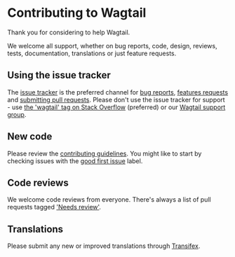 # Contributing to Wagtail

Thank you for considering to help Wagtail.

We welcome all support, whether on bug reports, code, design, reviews, tests, 
documentation, translations or just feature requests.

## Using the issue tracker

The [issue tracker](https://github.com/wagtail/wagtail/issues) is
the preferred channel for [bug reports](#bugs), [features requests](#features)
and [submitting pull requests](#pull-requests). Please don't use the issue tracker
for support - use [the 'wagtail' tag on Stack Overflow](https://stackoverflow.com/questions/tagged/wagtail) (preferred) or our [Wagtail support group](https://groups.google.com/forum/#!forum/wagtail).

## New code

Please review the 
[contributing guidelines](https://docs.wagtail.io/en/latest/contributing/index.html).
You might like to start by checking issues with the 
[good first issue](https://github.com/wagtail/wagtail/labels/good%20first%20issue) label.

## Code reviews

We welcome code reviews from everyone. There's always a list of pull requests tagged ['Needs review'](https://github.com/wagtail/wagtail/pulls?q=is%3Apr+is%3Aopen+label%3A%22Needs+review%22).

## Translations

Please submit any new or improved translations through [Transifex](https://www.transifex.com/projects/p/wagtail/).
